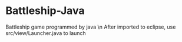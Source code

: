 # Battleship-Java
Battleship game programmed by java \n
After imported to eclipse, use src/view/Launcher.java to launch
